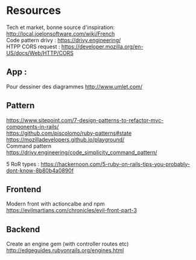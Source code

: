 # Resources

Tech et market, bonne source d'inspiration:
  http://local.joelonsoftware.com/wiki/French
<br>
Code pattern drivy :
https://drivy.engineering/
<br>
HTPP CORS request : 
https://developer.mozilla.org/en-US/docs/Web/HTTP/CORS


## App :
Pour dessiner des diagrammes
http://www.umlet.com/



## Pattern
https://www.sitepoint.com/7-design-patterns-to-refactor-mvc-components-in-rails/ </br>
https://github.com/piscolomo/ruby-patterns#state
https://mozilladevelopers.github.io/playground/ <br>
Command pattern https://drivy.engineering/code_simplicity_command_pattern/

5 RoR types : https://hackernoon.com/5-ruby-on-rails-tips-you-probably-dont-know-8b80b4a0890f


## Frontend
Modern front with actioncalbe and npm
https://evilmartians.com/chronicles/evil-front-part-3 </br>

## Backend

Create an engine gem (with controller routes etc) <br>
http://edgeguides.rubyonrails.org/engines.html
